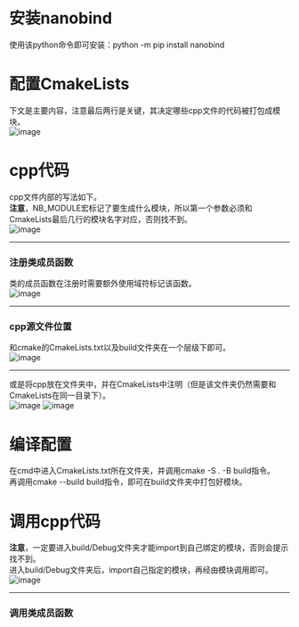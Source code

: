 # 安装nanobind
使用该python命令即可安装：python -m pip install nanobind

# 配置CmakeLists
下文是主要内容，注意最后两行是关键，其决定哪些cpp文件的代码被打包成模块。  
![image](https://github.com/user-attachments/assets/dd2f1b76-1f9a-4f9f-b93b-8de499cfd518)

# cpp代码
cpp文件内部的写法如下。  
**注意**，NB_MODULE宏标记了要生成什么模块，所以第一个参数必须和CmakeLists最后几行的模块名字对应，否则找不到。  
![image](https://github.com/user-attachments/assets/212ffcbf-7a7e-41f8-a14b-5dd8d7e9deaf)

****
### 注册类成员函数
类的成员函数在注册时需要额外使用域符标记该函数。  
![image](https://github.com/user-attachments/assets/7d58b4ff-bfef-47fa-8152-fc6c081c8c39)
****

### cpp源文件位置
和cmake的CmakeLists.txt以及build文件夹在一个层级下即可。  
![image](https://github.com/user-attachments/assets/70cb2738-3a5a-4c7c-aa20-67ab11e03779)
****
或是将cpp放在文件夹中，并在CmakeLists中注明（但是该文件夹仍然需要和CmakeLists在同一目录下）。  
![image](https://github.com/user-attachments/assets/8df7cb93-5fee-42ba-90f7-1f474a322038)
![image](https://github.com/user-attachments/assets/0aeabf5e-4bde-4997-a448-be93adf48878)


# 编译配置
在cmd中进入CmakeLists.txt所在文件夹，并调用cmake -S . -B build指令。  
再调用cmake --build build指令，即可在build文件夹中打包好模块。

# 调用cpp代码
**注意**，一定要进入build/Debug文件夹才能import到自己绑定的模块，否则会提示找不到。  
进入build/Debug文件夹后，import自己指定的模块，再经由模块调用即可。  
![image](https://github.com/user-attachments/assets/4ae772fa-3368-4563-81bb-b9b1df09869a)
****
### 调用类成员函数

